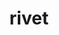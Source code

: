 ---
title: "rivet"
layout: cache
categories: [package, develop]
meta: {"compilers": ["gcc@=11.4.0"], "num_specs": 23, "num_specs_by_stack": {"hep": 21, "root": 23}, "oss": ["ubuntu22.04"], "platforms": ["linux"], "stacks": ["hep", "root"], "targets": ["x86_64_v3"], "versions": ["4.0.2", "4.0.3"]}
spec_details: [{"compiler": "gcc@=11.4.0", "hash": "33sn2jhck2h45bjkixevygfyeh6zlu6w", "os": "ubuntu22.04", "platform": "linux", "size": "-", "stacks": ["hep", "root"], "target": "x86_64_v3", "variants": ["build_system=autotools", "hepmc=3", "patches=e1ff65c"], "versions": ["4.0.2"]}, {"compiler": "gcc@=11.4.0", "hash": "3vtm3lfods2hswe4k2ufbmahjmx6bnxl", "os": "ubuntu22.04", "platform": "linux", "size": "-", "stacks": ["root"], "target": "x86_64_v3", "variants": ["build_system=autotools", "hepmc=3", "patches=e1ff65c"], "versions": ["4.0.2"]}, {"compiler": "gcc@=11.4.0", "hash": "3wokrvurotx4pdpuoe3jh4exh4szp7an", "os": "ubuntu22.04", "platform": "linux", "size": "-", "stacks": ["hep", "root"], "target": "x86_64_v3", "variants": ["build_system=autotools", "hepmc=3", "patches=e1ff65c"], "versions": ["4.0.2"]}, {"compiler": "gcc@=11.4.0", "hash": "56rtfdxlxhascs32nzsgnsv2vflkytdu", "os": "ubuntu22.04", "platform": "linux", "size": "-", "stacks": ["hep", "root"], "target": "x86_64_v3", "variants": ["build_system=autotools", "hepmc=3", "patches=e1ff65c"], "versions": ["4.0.2"]}, {"compiler": "gcc@=11.4.0", "hash": "5fwudixmzgk77f77it4fxn4s6tq6ylp7", "os": "ubuntu22.04", "platform": "linux", "size": "-", "stacks": ["hep", "root"], "target": "x86_64_v3", "variants": ["build_system=autotools", "hepmc=3", "patches=e1ff65c"], "versions": ["4.0.2"]}, {"compiler": "gcc@=11.4.0", "hash": "5pv4duxoshgl2dfujaz43iidtbecxc5y", "os": "ubuntu22.04", "platform": "linux", "size": "-", "stacks": ["hep", "root"], "target": "x86_64_v3", "variants": ["build_system=autotools", "hepmc=3", "patches=e1ff65c"], "versions": ["4.0.2"]}, {"compiler": "gcc@=11.4.0", "hash": "5vpkj22df7neyqnphtvsxsdbc3bg2csk", "os": "ubuntu22.04", "platform": "linux", "size": "-", "stacks": ["hep", "root"], "target": "x86_64_v3", "variants": ["build_system=autotools", "hepmc=3", "patches=e1ff65c"], "versions": ["4.0.2"]}, {"compiler": "gcc@=11.4.0", "hash": "5xt4ry62xklfe5lsnlgxj5dwrrdqvlgs", "os": "ubuntu22.04", "platform": "linux", "size": "-", "stacks": ["hep", "root"], "target": "x86_64_v3", "variants": ["build_system=autotools", "hepmc=3", "patches=e1ff65c"], "versions": ["4.0.2"]}, {"compiler": "gcc@=11.4.0", "hash": "bf4k5o7nunis7asebgrbwfqdp3gaq6ii", "os": "ubuntu22.04", "platform": "linux", "size": "-", "stacks": ["hep", "root"], "target": "x86_64_v3", "variants": ["build_system=autotools", "hepmc=3", "patches=e1ff65c"], "versions": ["4.0.2"]}, {"compiler": "gcc@=11.4.0", "hash": "f46ihjgvk7lidfkwdugjtfnxccmbfg2u", "os": "ubuntu22.04", "platform": "linux", "size": "-", "stacks": ["hep", "root"], "target": "x86_64_v3", "variants": ["build_system=autotools", "hepmc=3", "patches=e1ff65c"], "versions": ["4.0.2"]}, {"compiler": "gcc@=11.4.0", "hash": "hheuhchoydvjl6hth7hpplfuylscbmg5", "os": "ubuntu22.04", "platform": "linux", "size": "-", "stacks": ["hep", "root"], "target": "x86_64_v3", "variants": ["build_system=autotools", "hepmc=3"], "versions": ["4.0.3"]}, {"compiler": "gcc@=11.4.0", "hash": "ims3woyhcbpquai3i5faa3lfzuwkta2y", "os": "ubuntu22.04", "platform": "linux", "size": "-", "stacks": ["hep", "root"], "target": "x86_64_v3", "variants": ["build_system=autotools", "hepmc=3", "patches=e1ff65c"], "versions": ["4.0.2"]}, {"compiler": "gcc@=11.4.0", "hash": "iuhsgknltzwpjdrrkxtnynbppmbzdnqn", "os": "ubuntu22.04", "platform": "linux", "size": "-", "stacks": ["root"], "target": "x86_64_v3", "variants": ["build_system=autotools", "hepmc=3", "patches=e1ff65c"], "versions": ["4.0.2"]}, {"compiler": "gcc@=11.4.0", "hash": "j5mrlfcgrxri622q3rivh3pvxqibsit4", "os": "ubuntu22.04", "platform": "linux", "size": "-", "stacks": ["hep", "root"], "target": "x86_64_v3", "variants": ["build_system=autotools", "hepmc=3", "patches=e1ff65c"], "versions": ["4.0.2"]}, {"compiler": "gcc@=11.4.0", "hash": "kungeyqq7ydnnf3x5bdcjbyc5iqdg3ib", "os": "ubuntu22.04", "platform": "linux", "size": "-", "stacks": ["hep", "root"], "target": "x86_64_v3", "variants": ["build_system=autotools", "hepmc=3", "patches=e1ff65c"], "versions": ["4.0.2"]}, {"compiler": "gcc@=11.4.0", "hash": "l7qzld2kbxhclnkz4wdtslrbks2ud4bk", "os": "ubuntu22.04", "platform": "linux", "size": "-", "stacks": ["hep", "root"], "target": "x86_64_v3", "variants": ["build_system=autotools", "hepmc=3", "patches=e1ff65c"], "versions": ["4.0.2"]}, {"compiler": "gcc@=11.4.0", "hash": "odil5nded3l43ppvy2ud44pdrlww7qyt", "os": "ubuntu22.04", "platform": "linux", "size": "-", "stacks": ["hep", "root"], "target": "x86_64_v3", "variants": ["build_system=autotools", "hepmc=3", "patches=e1ff65c"], "versions": ["4.0.2"]}, {"compiler": "gcc@=11.4.0", "hash": "ohv6wfyoyicxs6wnoa5ywoxt66fsh4m5", "os": "ubuntu22.04", "platform": "linux", "size": "-", "stacks": ["hep", "root"], "target": "x86_64_v3", "variants": ["build_system=autotools", "hepmc=3", "patches=e1ff65c"], "versions": ["4.0.2"]}, {"compiler": "gcc@=11.4.0", "hash": "prwnmxtquef66mia7by742e55cfctcpv", "os": "ubuntu22.04", "platform": "linux", "size": "-", "stacks": ["hep", "root"], "target": "x86_64_v3", "variants": ["build_system=autotools", "hepmc=3", "patches=e1ff65c"], "versions": ["4.0.2"]}, {"compiler": "gcc@=11.4.0", "hash": "qwmfgd3zp6wd5e77cm5yper76qlkuygi", "os": "ubuntu22.04", "platform": "linux", "size": "-", "stacks": ["hep", "root"], "target": "x86_64_v3", "variants": ["build_system=autotools", "hepmc=3", "patches=e1ff65c"], "versions": ["4.0.2"]}, {"compiler": "gcc@=11.4.0", "hash": "srt5ngw74ullu476aiihjm3df7wvvjkn", "os": "ubuntu22.04", "platform": "linux", "size": "-", "stacks": ["hep", "root"], "target": "x86_64_v3", "variants": ["build_system=autotools", "hepmc=3", "patches=e1ff65c"], "versions": ["4.0.2"]}, {"compiler": "gcc@=11.4.0", "hash": "zhavpibzignhujwwfzzdh74py5hpz5iy", "os": "ubuntu22.04", "platform": "linux", "size": "-", "stacks": ["hep", "root"], "target": "x86_64_v3", "variants": ["build_system=autotools", "hepmc=3", "patches=e1ff65c"], "versions": ["4.0.2"]}, {"compiler": "gcc@=11.4.0", "hash": "zunvkzyqdubos67pgjeer3fjllugtaou", "os": "ubuntu22.04", "platform": "linux", "size": "-", "stacks": ["hep", "root"], "target": "x86_64_v3", "variants": ["build_system=autotools", "hepmc=3", "patches=e1ff65c"], "versions": ["4.0.2"]}]
---